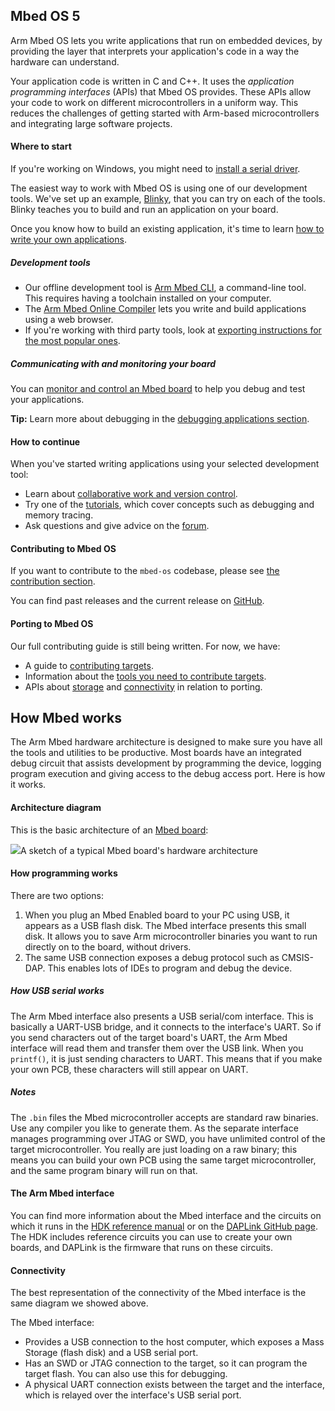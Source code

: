 ## Mbed OS 5

Arm Mbed OS lets you write applications that run on embedded devices, by providing the layer that interprets your application's code in a way the hardware can understand.

Your application code is written in C and C++. It uses the *application programming interfaces* (APIs) that Mbed OS provides. These APIs allow your code to work on different microcontrollers in a uniform way. This reduces the challenges of getting started with Arm-based microcontrollers and integrating large software projects.

#### Where to start

<span class="tips">If you're working on Windows, you might need to [install a serial driver](/docs/v5.6/tutorials/windows-serial-driver.html).</span>

The easiest way to work with Mbed OS is using one of our development tools. We've set up an example, [Blinky](/docs/v5.6/tutorials/your-first-arm-mbed-application.html), that you can try on each of the tools. Blinky teaches you to build and run an application on your board.

Once you know how to build an existing application, it's time to learn [how to write your own applications](/docs/v5.6/reference/index.html).

##### Development tools

- Our offline development tool is [Arm Mbed CLI](/docs/v5.6/tools/mbed-cli.html), a command-line tool. This requires having a toolchain installed on your computer.
- The [Arm Mbed Online Compiler](/docs/v5.6/tools/arm-mbed-online-compiler.html) lets you write and build applications using a web browser.
- If you're working with third party tools, look at [exporting instructions for the most popular ones](/docs/v5.6/tools/exporting.html).

##### Communicating with and monitoring your board

You can [monitor and control an Mbed board](/docs/v5.6/tutorials/serial-communication-overview.html) to help you debug and test your applications.

<span class="tips">**Tip:** Learn more about debugging in the [debugging applications section](/docs/v5.6/tutorials/debugging-applications.html).</span>

#### How to continue

When you've started writing applications using your selected development tool:

- Learn about [collaborative work and version control](/docs/v5.6/tools/collab-online-comp.html).
- Try one of the [tutorials](/docs/v5.6/tutorials/index.html), which cover concepts such as debugging and memory tracing.
- Ask questions and give advice on the [forum](https://forums.mbed.com/).

#### Contributing to Mbed OS

If you want to contribute to the `mbed-os` codebase, please see [the contribution section](/docs/v5.6/reference/contributing-overview.html).

You can find past releases and the current release on [GitHub](https://github.com/ARMmbed/mbed-os/releases/).

#### Porting to Mbed OS

Our full contributing guide is still being written. For now, we have:

- A guide to [contributing targets](/docs/v5.6/reference/contributing-target.html).
- Information about the [tools you need to contribute targets](/docs/v5.6/reference/contributing-tools.html).
- APIs about [storage](/docs/v5.6/reference/contributing-storage.html) and [connectivity](/docs/v5.6/reference/contributing-connectivity.html) in relation to porting.

## How Mbed works

The Arm Mbed hardware architecture is designed to make sure you have all the tools and utilities to be productive. Most boards have an integrated debug circuit that assists development by programming the device, logging program execution and giving access to the debug access port. Here is how it works.

#### Architecture diagram

This is the basic architecture of an [Mbed board](/docs/v5.6/introduction/how-mbed-works.html):

<span class="images">![](https://s3-us-west-2.amazonaws.com/mbed-os-docs-images/mbed_internal.png)<span>A sketch of a typical Mbed board's hardware architecture</span></span>

#### How programming works

There are two options:

1. When you plug an Mbed Enabled board to your PC using USB, it appears as a USB flash disk. The Mbed interface presents this small disk. It allows you to save Arm microcontroller binaries you want to run directly on to the board, without drivers.
2. The same USB connection exposes a debug protocol such as CMSIS-DAP. This enables lots of IDEs to program and debug the device.

##### How USB serial works

The Arm Mbed interface also presents a USB serial/com interface. This is basically a UART-USB bridge, and it connects to the interface's UART. So if you send characters out of the target board's UART, the Arm Mbed interface will read them and transfer them over the USB link. When you `printf()`, it is just sending characters to UART. This means that if you make your own PCB, these characters will still appear on UART.

##### Notes

The `.bin` files the Mbed microcontroller accepts are standard raw binaries. Use any compiler you like to generate them. As the separate interface manages programming over JTAG or SWD, you have unlimited control of the target microcontroller. You really are just loading on a raw binary; this means you can build your own PCB using the same target microcontroller, and the same program binary will run on that.

#### The Arm Mbed interface

You can find more information about the Mbed interface and the circuits on which it runs in the [HDK reference manual](/docs/v5.6/reference/contributing-tools.html#arm-mbed-hdk) or on the [DAPLink GitHub page](https://github.com/ARMmbed/DAPLink/blob/master/README.md). The HDK includes reference circuits you can use to create your own boards, and DAPLink is the firmware that runs on these circuits.

#### Connectivity

The best representation of the connectivity of the Mbed interface is the same diagram we showed above.

The Mbed interface:

- Provides a USB connection to the host computer, which exposes a Mass Storage (flash disk) and a USB serial port.
- Has an SWD or JTAG connection to the target, so it can program the target flash. You can also use this for debugging.
- A physical UART connection exists between the target and the interface, which is relayed over the interface's USB serial port.
